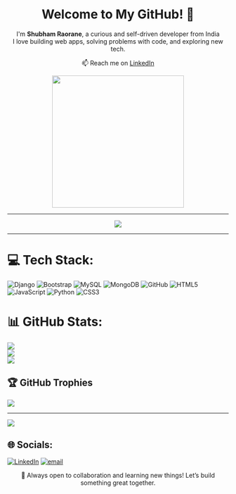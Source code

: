 <h1 align="center">Welcome to My GitHub! 👋</h1>

<p align="center">
  I'm <strong>Shubham Raorane</strong>, a curious and self-driven developer from India <br>
  I love building web apps, solving problems with code, and exploring new tech.
</p>

<p align="center">
  📫 Reach me on <a href="https://www.linkedin.com/in/shubham-raorane-a548b432a/" target="_blank">LinkedIn</a>
</p>

<p align="center">
  <img src="https://media.giphy.com/media/qgQUggAC3Pfv687qPC/giphy.gif" width="300" />
</p>

---

<div align="center">
  <img src="https://profile-counter.glitch.me/ShubhamRaorane11/count.svg?" />
</div>

---


# 💻 Tech Stack:
![Django](https://img.shields.io/badge/django-%23092E20.svg?style=for-the-badge&logo=django&logoColor=white) ![Bootstrap](https://img.shields.io/badge/bootstrap-%238511FA.svg?style=for-the-badge&logo=bootstrap&logoColor=white) ![MySQL](https://img.shields.io/badge/mysql-4479A1.svg?style=for-the-badge&logo=mysql&logoColor=white) ![MongoDB](https://img.shields.io/badge/MongoDB-%234ea94b.svg?style=for-the-badge&logo=mongodb&logoColor=white) ![GitHub](https://img.shields.io/badge/github-%23121011.svg?style=for-the-badge&logo=github&logoColor=white) ![HTML5](https://img.shields.io/badge/html5-%23E34F26.svg?style=for-the-badge&logo=html5&logoColor=white) ![JavaScript](https://img.shields.io/badge/javascript-%23323330.svg?style=for-the-badge&logo=javascript&logoColor=%23F7DF1E) ![Python](https://img.shields.io/badge/python-3670A0?style=for-the-badge&logo=python&logoColor=ffdd54) ![CSS3](https://img.shields.io/badge/css3-%231572B6.svg?style=for-the-badge&logo=css3&logoColor=white)
# 📊 GitHub Stats:
![](https://github-readme-stats.vercel.app/api?username=ShubhamRaorane11&theme=shadow_blue&hide_border=false&include_all_commits=false&count_private=false)<br/>
![](https://nirzak-streak-stats.vercel.app/?user=ShubhamRaorane11&theme=shadow_blue&hide_border=false)<br/>
![](https://github-readme-stats.vercel.app/api/top-langs/?username=ShubhamRaorane11&theme=shadow_blue&hide_border=false&include_all_commits=false&count_private=false&layout=compact)

## 🏆 GitHub Trophies
![](https://github-profile-trophy.vercel.app/?username=ShubhamRaorane11&theme=default&no-frame=false&no-bg=true&margin-w=4)

---
[![](https://visitcount.itsvg.in/api?id=ShubhamRaorane11&icon=0&color=0)](https://visitcount.itsvg.in)

<!-- Proudly created with GPRM ( https://gprm.itsvg.in ) -->
## 🌐 Socials:
[![LinkedIn](https://img.shields.io/badge/LinkedIn-%230077B5.svg?logo=linkedin&logoColor=white)](https://linkedin.com/in/in/shubham-raorane-a548b432a) [![email](https://img.shields.io/badge/Email-D14836?logo=gmail&logoColor=white)](mailto:shubham.rrane@gmail.com) 

<p align="center">
  🚀 Always open to collaboration and learning new things! Let’s build something great together.
</p>
